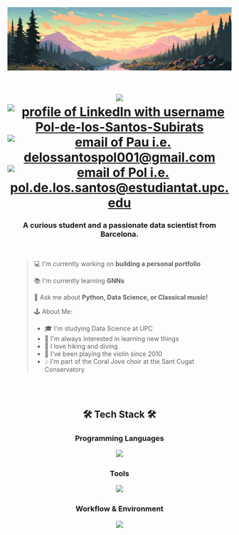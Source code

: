 
![Banner GitHub](header.jpg)

<!--- ------------------------------------------------------------------------------------------------------------------------------------------------------ -->
<!--- -- Visitor Badge + Links ----------------------------------------------------------------------------------------------------------------------------- -->
<!--- ------------------------------------------------------------------------------------------------------------------------------------------------------ -->
<div align="center">
    <h1 align="center">
        <img src="https://readme-typing-svg.demolab.com?font=Fira+Code&weight=600&size=30&duration=3600&pause=900&color=3D9CF7&center=true&vCenter=true&width=435&lines=Hi+there%2C+I'm+Pau!%F0%9F%91%8B;Welcome+to+my+GitHub!%F0%9F%9A%80" />
        <br>
        <a href="https://www.linkedin.com/in/pau-mateo-bernadó-37292830b"><img src="https://img.shields.io/badge/LinkedIn-d5d5d5?style=for-the-badge&logo=linkedin&logoColor=blue" alt="profile of LinkedIn with username Pol-de-los-Santos-Subirats" /></a>
        <a href="mailto:pau.mateo.bernado@gmail.com"><img src="https://img.shields.io/badge/Personal-d5d5d5?style=for-the-badge&logo=gmail&logoColor=red" alt="email of Pau i.e.   delossantospol001@gmail.com" /></a>
        <a href="mailto:pau.mateo.bernado@estudiantat.upc.edu"><img src="https://img.shields.io/badge/University-d5d5d5?style=for-the-badge&logo=gmail&logoColor=red" alt="email of Pol i.e.   pol.de.los.santos@estudiantat.upc.edu" /></a>
    </h1>
</div>

<h3 align="center">A curious student and a passionate data scientist from Barcelona. </h3>
<br>
<div style="padding-left: 20px;">


> 💻 I'm currently working on **building a personal portfolio**
>
> 📚 I'm currently learning **GNNs**
> 
> 💬 Ask me about **Python, Data Science, or Classical music!**
> 
> 🕹️ About Me:
> - 🎓 I'm studying Data Science at UPC  
> - 📡 I'm always interested in learning new things  
> - 🌿 I love hiking and diving  
> - 🎻 I've been playing the violin since 2010
> - 🎶 I'm part of the Coral Jove choir at the Sant Cugat Conservatory



</div>

<br><br>
<h2 align="center">🛠️ Tech Stack 🛠️</h2>
<!-- Programming Languages -->
<h3 align="center">Programming Languages</p>
<p align="center">
    <img src="https://skillicons.dev/icons?i=python,cpp,r" />
</p>

<!-- Tools -->
<h3 align="center">Tools</p>
<p align="center">
    <img src="https://skillicons.dev/icons?i=postgres,mongodb,pytorch,aws,matlab,elasticsearch,sklearn,cassandra" />
</p>

<!-- Workflow & Environment -->
<h3 align="center">Workflow & Environment</p>
<p align="center">
    <img src="https://skillicons.dev/icons?i=powershell,git,latex,bash,eclipse,vscode" />
</p>
